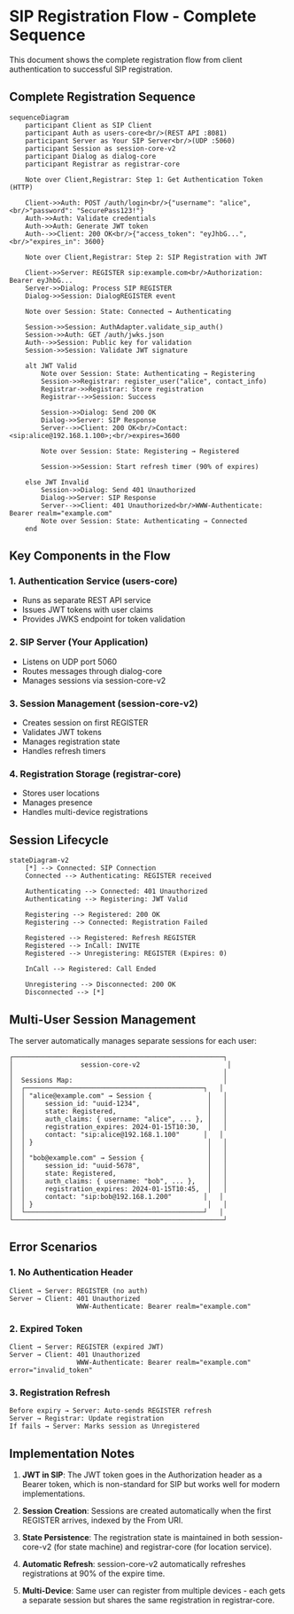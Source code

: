 # SIP Registration Flow - Complete Sequence

This document shows the complete registration flow from client authentication to successful SIP registration.

## Complete Registration Sequence

```mermaid
sequenceDiagram
    participant Client as SIP Client
    participant Auth as users-core<br/>(REST API :8081)
    participant Server as Your SIP Server<br/>(UDP :5060)
    participant Session as session-core-v2
    participant Dialog as dialog-core
    participant Registrar as registrar-core
    
    Note over Client,Registrar: Step 1: Get Authentication Token (HTTP)
    
    Client->>Auth: POST /auth/login<br/>{"username": "alice",<br/>"password": "SecurePass123!"}
    Auth->>Auth: Validate credentials
    Auth->>Auth: Generate JWT token
    Auth-->>Client: 200 OK<br/>{"access_token": "eyJhbG...",<br/>"expires_in": 3600}
    
    Note over Client,Registrar: Step 2: SIP Registration with JWT
    
    Client->>Server: REGISTER sip:example.com<br/>Authorization: Bearer eyJhbG...
    Server->>Dialog: Process SIP REGISTER
    Dialog->>Session: DialogREGISTER event
    
    Note over Session: State: Connected → Authenticating
    
    Session->>Session: AuthAdapter.validate_sip_auth()
    Session->>Auth: GET /auth/jwks.json
    Auth-->>Session: Public key for validation
    Session->>Session: Validate JWT signature
    
    alt JWT Valid
        Note over Session: State: Authenticating → Registering
        Session->>Registrar: register_user("alice", contact_info)
        Registrar->>Registrar: Store registration
        Registrar-->>Session: Success
        
        Session->>Dialog: Send 200 OK
        Dialog->>Server: SIP Response
        Server-->>Client: 200 OK<br/>Contact: <sip:alice@192.168.1.100>;<br/>expires=3600
        
        Note over Session: State: Registering → Registered
        
        Session->>Session: Start refresh timer (90% of expires)
        
    else JWT Invalid
        Session->>Dialog: Send 401 Unauthorized
        Dialog->>Server: SIP Response  
        Server-->>Client: 401 Unauthorized<br/>WWW-Authenticate: Bearer realm="example.com"
        Note over Session: State: Authenticating → Connected
    end
```

## Key Components in the Flow

### 1. Authentication Service (users-core)
- Runs as separate REST API service
- Issues JWT tokens with user claims
- Provides JWKS endpoint for token validation

### 2. SIP Server (Your Application)
- Listens on UDP port 5060
- Routes messages through dialog-core
- Manages sessions via session-core-v2

### 3. Session Management (session-core-v2)
- Creates session on first REGISTER
- Validates JWT tokens
- Manages registration state
- Handles refresh timers

### 4. Registration Storage (registrar-core)
- Stores user locations
- Manages presence
- Handles multi-device registrations

## Session Lifecycle

```mermaid
stateDiagram-v2
    [*] --> Connected: SIP Connection
    Connected --> Authenticating: REGISTER received
    
    Authenticating --> Connected: 401 Unauthorized
    Authenticating --> Registering: JWT Valid
    
    Registering --> Registered: 200 OK
    Registering --> Connected: Registration Failed
    
    Registered --> Registered: Refresh REGISTER
    Registered --> InCall: INVITE
    Registered --> Unregistering: REGISTER (Expires: 0)
    
    InCall --> Registered: Call Ended
    
    Unregistering --> Disconnected: 200 OK
    Disconnected --> [*]
```

## Multi-User Session Management

The server automatically manages separate sessions for each user:

```
┌─────────────────────────────────────────────────────┐
│                 session-core-v2                      │
│                                                     │
│  Sessions Map:                                      │
│  ┌─────────────────────────────────────────────┐   │
│  │ "alice@example.com" → Session {              │   │
│  │     session_id: "uuid-1234",                 │   │
│  │     state: Registered,                       │   │
│  │     auth_claims: { username: "alice", ... }, │   │
│  │     registration_expires: 2024-01-15T10:30,  │   │
│  │     contact: "sip:alice@192.168.1.100"      │   │
│  │ }                                            │   │
│  │                                              │   │
│  │ "bob@example.com" → Session {                │   │
│  │     session_id: "uuid-5678",                 │   │
│  │     state: Registered,                       │   │
│  │     auth_claims: { username: "bob", ... },   │   │
│  │     registration_expires: 2024-01-15T10:45,  │   │
│  │     contact: "sip:bob@192.168.1.200"        │   │
│  │ }                                            │   │
│  └─────────────────────────────────────────────┘   │
└─────────────────────────────────────────────────────┘
```

## Error Scenarios

### 1. No Authentication Header
```
Client → Server: REGISTER (no auth)
Server → Client: 401 Unauthorized
                 WWW-Authenticate: Bearer realm="example.com"
```

### 2. Expired Token
```
Client → Server: REGISTER (expired JWT)
Server → Client: 401 Unauthorized
                 WWW-Authenticate: Bearer realm="example.com" error="invalid_token"
```

### 3. Registration Refresh
```
Before expiry → Server: Auto-sends REGISTER refresh
Server → Registrar: Update registration
If fails → Server: Marks session as Unregistered
```

## Implementation Notes

1. **JWT in SIP**: The JWT token goes in the Authorization header as a Bearer token, which is non-standard for SIP but works well for modern implementations.

2. **Session Creation**: Sessions are created automatically when the first REGISTER arrives, indexed by the From URI.

3. **State Persistence**: The registration state is maintained in both session-core-v2 (for state machine) and registrar-core (for location service).

4. **Automatic Refresh**: session-core-v2 automatically refreshes registrations at 90% of the expire time.

5. **Multi-Device**: Same user can register from multiple devices - each gets a separate session but shares the same registration in registrar-core.

